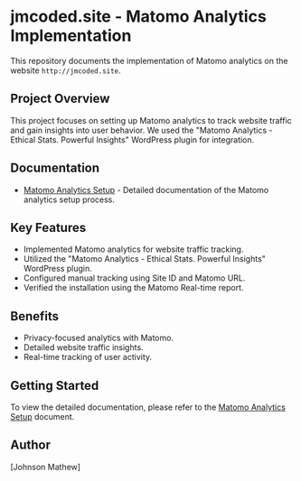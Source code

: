 
# jmcoded.site - Matomo Analytics Implementation

This repository documents the implementation of Matomo analytics on the website `http://jmcoded.site`.

## Project Overview

This project focuses on setting up Matomo analytics to track website traffic and gain insights into user behavior. We used the "Matomo Analytics - Ethical Stats. Powerful Insights" WordPress plugin for integration.

## Documentation

* [Matomo Analytics Setup](matomo_analytics.md) - Detailed documentation of the Matomo analytics setup process.

## Key Features

* Implemented Matomo analytics for website traffic tracking.
* Utilized the "Matomo Analytics - Ethical Stats. Powerful Insights" WordPress plugin.
* Configured manual tracking using Site ID and Matomo URL.
* Verified the installation using the Matomo Real-time report.

## Benefits

* Privacy-focused analytics with Matomo.
* Detailed website traffic insights.
* Real-time tracking of user activity.

## Getting Started

To view the detailed documentation, please refer to the [Matomo Analytics Setup](matomo_analytics.md) document.

## Author

[Johnson Mathew]

